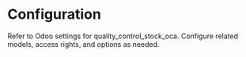 # Configuration

Refer to Odoo settings for quality_control_stock_oca. Configure related models, access rights, and options as needed.
